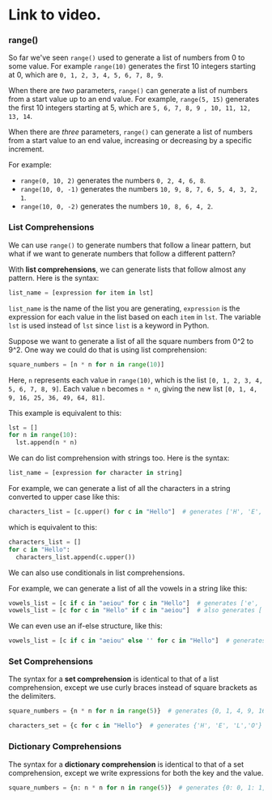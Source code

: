 # Link to video.

### range()

So far we've seen `range()` used to generate a list of numbers from 0 to some value. For example `range(10)` generates the first 10 integers starting at 0, which are `0, 1, 2, 3, 4, 5, 6, 7, 8, 9`.

When there are *two* parameters, `range()` can generate a list of numbers from a start value up to an end value. For example, `range(5, 15)` generates the first 10 integers starting at 5, which are `5, 6, 7, 8, 9 , 10, 11, 12, 13, 14`.

When there are *three* parameters, `range()` can generate a list of numbers from a start value to an end value, increasing or decreasing by a specific increment.

For example:

* `range(0, 10, 2)` generates the numbers `0, 2, 4, 6, 8`.
* `range(10, 0, -1)` generates the numbers `10, 9, 8, 7, 6, 5, 4, 3, 2, 1`.
* `range(10, 0, -2)` generates the numbers `10, 8, 6, 4, 2`.

### List Comprehensions

We can use `range()` to generate numbers that follow a linear pattern, but what if we want to generate numbers that follow a different pattern?

With **list comprehensions**, we can generate lists that follow almost any pattern. Here is the syntax:

```python
list_name = [expression for item in lst]
```

`list_name` is the  name of the list you are generating, `expression` is the expression for each value in the list based on each `item` in `lst`. The variable `lst` is used instead of `lst` since `list` is a keyword in Python.

Suppose we want to generate a list of all the square numbers from 0^2 to 9^2. One way we could do that is using list comprehension:

```python
square_numbers = [n * n for n in range(10)]
```

Here,  `n` represents each value in `range(10)`, which is the list `[0, 1, 2, 3, 4, 5, 6, 7, 8, 9]`. Each value `n` becomes `n * n`, giving the new list `[0, 1, 4, 9, 16, 25, 36, 49, 64, 81]`.

This example is equivalent to this:

```python
lst = []
for n in range(10):
  lst.append(n * n)
```

We can do list comprehension with strings too. Here is the syntax:

```python
list_name = [expression for character in string]
```

For example, we can generate a list of all the characters in a string converted to upper case like this:

```python
characters_list = [c.upper() for c in "Hello"]  # generates ['H', 'E', 'L', 'L', 'O']
```

which is equivalent to this:

```python
characters_list = []
for c in "Hello":
  characters_list.append(c.upper())
```

We can also use conditionals in list comprehensions.

For example, we can generate a list of all the vowels in a string like this:

```python
vowels_list = [c if c in "aeiou" for c in "Hello"]  # generates ['e', 'o']
vowels_list = [c for c in "Hello" if c in "aeiou"]  # also generates ['e', 'o']
```

We can even use an if-else structure, like this:

```python
vowels_list = [c if c in "aeiou" else '' for c in "Hello"]  # generates ['', e', '', '', 'o']
```

### Set Comprehensions

The syntax for a **set comprehension** is identical to that of a list comprehension, except we use curly braces instead of square brackets as the delimiters.

```python
square_numbers = {n * n for n in range(5)}  # generates {0, 1, 4, 9, 16}
```

 ```python
characters_set = {c for c in "Hello"}  # generates {'H', 'E', 'L','O'}
 ```

### Dictionary Comprehensions

The syntax for a **dictionary comprehension** is identical to that of a set comprehension, except we write expressions for both the key and the value.

```python
square_numbers = {n: n * n for n in range(5)}  # generates {0: 0, 1: 1, 2: 4, 3: 9, 4: 16}
```
